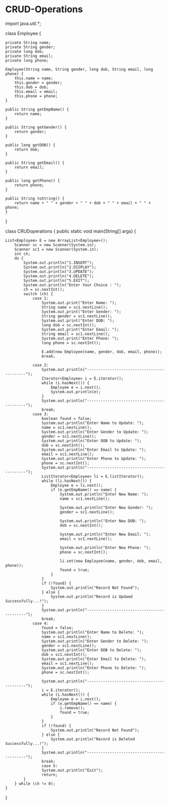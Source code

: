 # CRUD-Operations

import java.util.*;

class Employee {

    private String name;
    private String gender;
    private long dob;
    private String email;
    private long phone;

    Employee(String name, String gender, long dob, String email, long phone) {
        this.name = name;
        this.gender = gender;
        this.dob = dob;
        this.email = email;
        this.phone = phone;
    }

    public String getEmpName() {
        return name;
    }

    public String getGender() {
        return gender;
    }

    public long getDOB() {
        return dob;
    }

    public String getEmail() {
        return email;
    }

    public long getPhone() {
        return phone;
    }

    public String toString() {
        return name + " " + gender + " " + dob + " " + email + " " + phone;
    }
}

class CRUDoperations {
    public static void main(String[] args) {

    List<Employee> E = new ArrayList<Employee>();
        Scanner sc = new Scanner(System.in);
        Scanner sc1 = new Scanner(System.in);
        int ch;
        do {
            System.out.println("1.INSERT");
            System.out.println("2.DISPLAY");
            System.out.println("3.UPDATE");
            System.out.println("4.DELETE");
            System.out.println("5.EXIT");
            System.out.println("Enter Your Choice : ");
            ch = sc.nextInt();
            switch (ch) {
                case 1:
                    System.out.print("Enter Name: ");
                    String name = sc1.nextLine();
                    System.out.print("Enter Gender: ");
                    String gender = sc1.nextLine();
                    System.out.print("Enter DOB: ");
                    long dob = sc.nextInt();
                    System.out.print("Enter Email: ");
                    String email = sc1.nextLine();
                    System.out.print("Enter Phone: ");
                    long phone = sc.nextInt();

                    E.add(new Employee(name, gender, dob, email, phone));
                    break;

                case 2:
                    System.out.println("-------------------------------------------");
                    Iterator<Employee> i = E.iterator();
                    while (i.hasNext()) {
                        Employee e = i.next();
                        System.out.println(e);
                    }
                    System.out.println("-------------------------------------------");
                    break;
                case 3:
                    boolean found = false;
                    System.out.println("Enter Name to Update: ");
                    name = sc1.nextLine();
                    System.out.println("Enter Gender to Update: ");
                    gender = sc1.nextLine();
                    System.out.println("Enter DOB to Update: ");
                    dob = sc.nextInt();
                    System.out.println("Enter Email to Update: ");
                    email = sc1.nextLine();
                    System.out.println("Enter Phone to Update: ");
                    phone = sc.nextInt();
                    System.out.println("-------------------------------------------");
                    ListIterator<Employee> li = E.listIterator();
                    while (li.hasNext()) {
                        Employee e = li.next();
                        if (e.getEmpName() == name) {
                            System.out.println("Enter New Name: ");
                            name = sc1.nextLine();

                            System.out.println("Enter New Gender: ");
                            gender = sc1.nextLine();

                            System.out.println("Enter New DOB: ");
                            dob = sc.nextInt();

                            System.out.println("Enter New Email: ");
                            email = sc1.nextLine();

                            System.out.println("Enter New Phone: ");
                            phone = sc.nextInt();

                            li.set(new Employee(name, gender, dob, email, phone));
                            found = true;
                        }
                    }
                    if (!found) {
                        System.out.println("Record Not Found");
                    } else {
                        System.out.println("Record is Updaed Successfully...!");
                    }
                    System.out.println("-------------------------------------------");
                    break;
                case 4:
                    found = false;
                    System.out.println("Enter Name to Delete: ");
                    name = sc1.nextLine();
                    System.out.println("Enter Gender to Delete: ");
                    gender = sc1.nextLine();
                    System.out.println("Enter DOB to Delete: ");
                    dob = sc1.nextInt();
                    System.out.println("Enter Email to Delete: ");
                    email = sc1.nextLine();
                    System.out.println("Enter Phone to Delete: ");
                    phone = sc.nextInt();

                    System.out.println("-------------------------------------------");
                    i = E.iterator();
                    while (i.hasNext()) {
                        Employee e = i.next();
                        if (e.getEmpName() == name) {
                            i.remove();
                            found = true;
                        }
                    }
                    if (!found) {
                        System.out.println("Record Not Found");
                    } else {
                        System.out.println("Record is Deleted Successfully...!");
                    }
                    System.out.println("-------------------------------------------");
                    break;
                    case 5: 
                    System.out.println("Exit");
                    return;
            }
        } while (ch != 0);
    }

}
